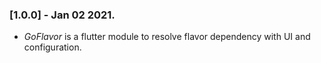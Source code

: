 ### [1.0.0] - Jan 02 2021.
* *GoFlavor* is a flutter module to resolve flavor dependency with UI and configuration.